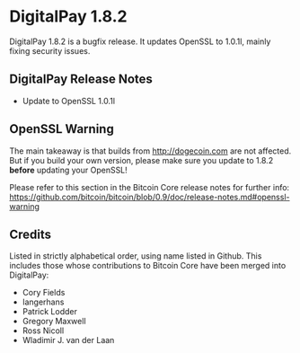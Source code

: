 # DigitalPay 1.8.2

DigitalPay 1.8.2 is a bugfix release. It updates OpenSSL to 1.0.1l, mainly fixing security issues.

## DigitalPay Release Notes

* Update to OpenSSL 1.0.1l


## OpenSSL Warning

The main takeaway is that builds from http://dogecoin.com are not affected. But if you build your own version,
please make sure you update to 1.8.2 **before** updating your OpenSSL!

Please refer to this section in the Bitcoin Core release notes for further info: https://github.com/bitcoin/bitcoin/blob/0.9/doc/release-notes.md#openssl-warning


## Credits

Listed in strictly alphabetical order, using name listed in Github. This
includes those whose contributions to Bitcoin Core have been merged
into DigitalPay:

* Cory Fields
* langerhans
* Patrick Lodder
* Gregory Maxwell
* Ross Nicoll
* Wladimir J. van der Laan
